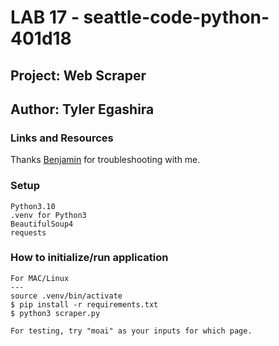 # LAB 17 - seattle-code-python-401d18

## Project: Web Scraper

## Author: Tyler Egashira

### Links and Resources

  Thanks [Benjamin](https://github.com/motobenny) for troubleshooting with me.

### Setup

    Python3.10
    .venv for Python3
    BeautifulSoup4
    requests

### How to initialize/run application

    For MAC/Linux
    ---
    source .venv/bin/activate
    $ pip install -r requirements.txt
    $ python3 scraper.py
    
    For testing, try "moai" as your inputs for which page. 